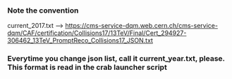 ### Note the convention
current_2017.txt --> https://cms-service-dqm.web.cern.ch/cms-service-dqm/CAF/certification/Collisions17/13TeV/Final/Cert_294927-306462_13TeV_PromptReco_Collisions17_JSON.txt 

### Everytime you change json list, call it current_year.txt, please. This format is read in the crab launcher script

